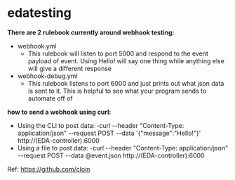 # edatesting

**There are 2 rulebook currently around webhook testing:**
- webhook.yml
    - This rulebook will listen to port 5000 and respond to the event payload of event. Using Hello! will say one thing while anything else will give a different response
- webhook-debug.yml
    - This rulebook listens to port 6000 and just prints out what json data is sent to it. This is helpful to see what your program sends to automate off of


**how to send a webhook using curl:**
- Using the CLI to post data:
 -curl --header "Content-Type: application/json" --request POST --data '{"message":"Hello!"}' http://(EDA-controller):6000
- Using a file to post data:
 -curl --header "Content-Type: application/json" --request POST --data @event.json http://(EDA-controller):6000



Ref: https://github.com/cloin